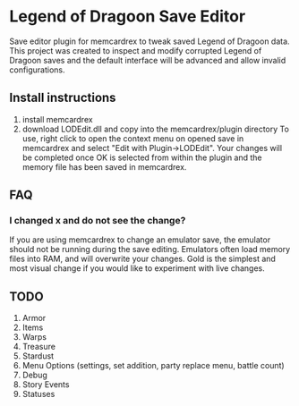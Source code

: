 # Legend of Dragoon Save Editor
Save editor plugin for memcardrex to tweak saved Legend of Dragoon data. This project was created to inspect and modify corrupted Legend of Dragoon saves and the default interface will be advanced and allow invalid configurations.

## Install instructions
1. install memcardrex
2. download LODEdit.dll and copy into the memcardrex/plugin directory
To use, right click to open the context menu on opened save in memcardrex and select "Edit with Plugin->LODEdit". Your changes will be completed once OK is selected from within the plugin and the memory file has been saved in memcardrex.

## FAQ
### I changed x and do not see the change?
If you are using memcardrex to change an emulator save, the emulator should not be running during the save editing. Emulators often load memory files into RAM, and will overwrite your changes. Gold is the simplest and most visual change if you would like to experiment with live changes. 

## TODO
1. Armor
2. Items
3. Warps
4. Treasure
5. Stardust
6. Menu Options (settings, set addition, party replace menu, battle count)
7. Debug
8. Story Events
9. Statuses
